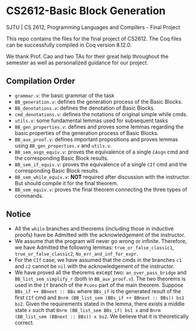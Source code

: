 # CS2612-Basic Block Generation
SJTU | CS 2612, Programming Languages and Compilers - Final Project

This repo contains the files for the final project of CS2612. The Coq files can be successfully compiled in Coq version 8.12.0.

We thank Prof. Cao and two TAs for their great help throughout the semester as well as personalized guidance for our project.

## Compilation Order

- `grammar.v`: the basic grammar of the task
- `BB_generation.v`: defines the generation process of the Basic Blocks.
- `BB_denotations.v`: defines the denotation of Basic Blocks.
- `cmd_denotations.v`: defines the notations of original simple while cmds.
- `utils.v`: some fundamental lemmas used for subsequent tasks
- `BB_gen_properties.v`: defines and proves some lemmas regarding the basic properties of the generation process of Basic Blocks.
- `BB_aux_proof.v`: defines important propositions and proves lemmas using `BB_gen_properties.v` and `utils.v`.
- `BB_sem_asgn_equiv.v`: proves the equivalence of a single `CAsgn` cmd and the corresponding Basic Block results.
- `BB_sem_if_equiv.v`: proves the equivalence of a single `CIf` cmd and the corresponding Basic Block results.
- `BB_sem_while_equiv.v`: **NOT** required after discussion with the instructor. But should compile it for the final theorem.
- `BB_sem_equiv.v`: proves the final theorem connecting the three types of commands.

## Notice

- All the `while` branches and theorems (including those in inductive proofs) have be Admitted with the acknowledgement of the instructor.
- We assume that the program will never go wrong or infinite. Therefore, we have Admitted the following lemmas: `true_or_false_classic1`, `true_or_false_classic2`, `No_err_and_inf_for_expr`.
- For the `CIf` case, we have assumed that the cmds in the branches `c1` and `c2` cannot be `nil` with the acknowledgement of the instructor.
- We have proved all the theorems except two: `an_over_pass_bridge` and `BB_list_sem_simplify_r` (both in `BB_aux_proof.v`). The two theorems is used in the `If` branch of the `Pcons` part of the main theorem. Suppose `BBs_if ++ BBnext :: BBs` where `BBs_if` is the generated result of the first `CIf` cmd and `Bnrm (BB_list_sem (BBs_if ++ BBnext :: BBs)) bs1 bs2`. Given the requirements stated in the lemma, there exists a middle state `x` such that `Bnrm (BB_list_sem BBs_if) bs1 x` and `Bnrm (BB_list_sem (BBnext :: BBs)) x bs2`. We believe that it is theoretically correct.


